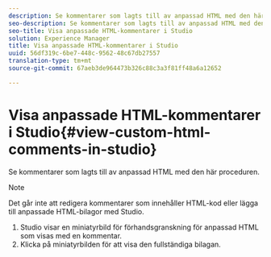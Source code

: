 ```yaml
---
description: Se kommentarer som lagts till av anpassad HTML med den här proceduren.
seo-description: Se kommentarer som lagts till av anpassad HTML med den här proceduren.
seo-title: Visa anpassade HTML-kommentarer i Studio
solution: Experience Manager
title: Visa anpassade HTML-kommentarer i Studio
uuid: 56df319c-6be7-448c-9562-48c67db27557
translation-type: tm+mt
source-git-commit: 67aeb3de964473b326c88c3a3f81ff48a6a12652

---
```



# Visa anpassade HTML-kommentarer i Studio{#view-custom-html-comments-in-studio}

Se kommentarer som lagts till av anpassad HTML med den här proceduren.

>[!NOTE]
>
>Det går inte att redigera kommentarer som innehåller HTML-kod eller lägga till anpassade HTML-bilagor med Studio.

1. Studio visar en miniatyrbild för förhandsgranskning för anpassad HTML som visas med en kommentar.
1. Klicka på miniatyrbilden för att visa den fullständiga bilagan.
